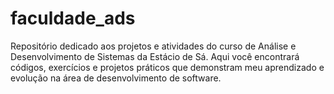 # faculdade_ads
Repositório dedicado aos projetos e atividades do curso de Análise e Desenvolvimento de Sistemas da Estácio de Sá. Aqui você encontrará códigos, exercícios e projetos práticos que demonstram meu aprendizado e evolução na área de desenvolvimento de software.
